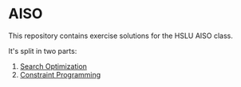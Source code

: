 # AISO

This repository contains exercise solutions for the HSLU AISO class.

It's split in two parts:

1. [Search Optimization](search-optimization)
2. [Constraint Programming](constraint-programming)
